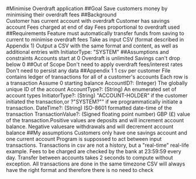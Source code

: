 #Minimise Overdraft application
##Goal
	Save customers money by minimising their overdraft fees
##Background	
	Customer has current account with overdraft
	Customer has savings account
	Fees charged at end of day
	Fees proportional to overdraft used
##Requirements
	Feature must automatically transfer funds from saving to current to minimise overdraft fees
	Take as input CSV (format described in Appendix 1)
	Output a CSV with the same format and content, as well as additional entries with InitiatorType: "SYSTEM"
##Assumptions and constraints
	Accounts start at 0
	Overdraft is unlimited
	Savings can't drop below 0
##Out of Scope
	Don't need to apply overdraft fees/interest rates
	Don't need to persist any data
##Appendix 1
	1 csv per customer
	File contains ledger of transactions for all of a customer's accounts
	Each row is a transaction
	Assume 0 starting balance
	AccountID?: (Integer) The globally unique ID of the account
	AccountType?: (String) An enumerated set of account types
	InitiatorType?: (String) "ACCOUNT-HOLDER" if the customer initiated the transaction,or ?"SYSTEM?"" if we programmatically initiate a transaction.
	DateTime?: (String) ISO-8601 formatted date-time of the transaction
	TransactionValue?: (Signed floating point number) GBP (£) value of the transaction.Positive values are deposits and will increment account balance.  Negative valuesare withdrawals and will decrement account balance
##My assumptions
	Customers only have one savings account and one current account
	Program is suppossed to act between input transactions. Transactions in csv are not a history, but a "real-time" real-life example.
	Fees to be charged are checked by the bank at 23:59:59 every day.
	Transfer between accounts takes 2 seconds to compute without exception.
	All transactions are done in the same timezone
	CSV will always have the right format and therefore there is no need to check